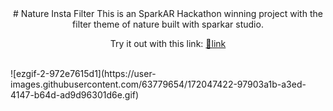 <div align="center">
# Nature Insta Filter
This is an SparkAR Hackathon winning project with the filter theme of nature built with sparkar studio.

Try it out with this link: [🔗link](https://www.instagram.com/ar/497807391605149/)
<br><br>
</div>
![ezgif-2-972e7615d1](https://user-images.githubusercontent.com/63779654/172047422-97903a1b-a3ed-4147-b64d-ad9d96301d6e.gif)

